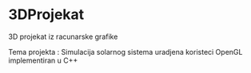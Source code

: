 # 3DProjekat
3D projekat iz racunarske grafike

Tema projekta : Simulacija solarnog sistema uradjena koristeci OpenGL implementiran u C++
